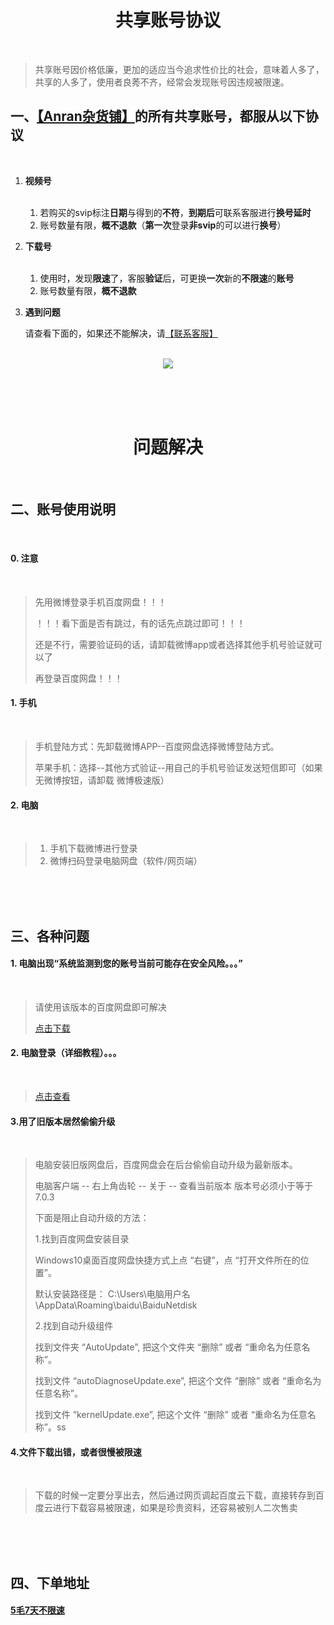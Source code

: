 

<center><h1>共享账号协议</h1></center>
<br>

> 共享账号因价格低廉，更加的适应当今追求性价比的社会，意味着人多了，共享的人多了，使用者良莠不齐，经常会发现账号因违规被限速。

## 一、**[【Anran杂货铺】](https://shop.3kla.cn/ )的所有共享账号，都服从以下协议**

<br>

1. **视频号**

    <br>

    1. 若购买的svip标注**日期**与得到的**不符**，**到期后**可联系客服进行**换号延时**
    2. 账号数量有限，**概不退款**（**第一次**登录**非svip**的可以进行**换号**）

2. **下载号**

    <br>

    1. 使用时，发现**限速**了，客服**验证**后，可更换**一次**新的**不限速**的**账号**
    2. 账号数量有限，**概不退款**

3. **遇到问题**

    请查看下面的，如果还不能解决，请[【联系客服】](https://p.pstatp.com/origin/fe4900027785c5df4817)

<br>

<center><img src="https://p.pstatp.com/origin/137ad00027f514f200284" style="width:auto;"></center>

<br><br><br>

<center><h1>问题解决</h1></center><br>

##  二、账号使用说明

<br>

#### 0. 注意

<br>

> 先用微博登录手机百度网盘！！！
>
> ！！！看下面是否有跳过，有的话先点跳过即可！！！
>
> 还是不行，需要验证码的话，请卸载微博app或者选择其他手机号验证就可以了
>
> 再登录百度网盘！！！

#### 1. 手机

<br>

> 手机登陆方式：先卸载微博APP--百度网盘选择微博登陆方式。
>
> 苹果手机：选择--其他方式验证--用自己的手机号验证发送短信即可（如果无微博按钮，请卸载 微博极速版）

#### 2. 电脑

<br>

> 1. 手机下载微博进行登录
> 2. 微博扫码登录电脑网盘（软件/网页端）

<br>

<br>

<br>

## 三、各种问题

#### 1. 电脑出现“系统监测到您的账号当前可能存在安全风险。。。”

<br>

>请使用该版本的百度网盘即可解决
>
>[点击下载](https://haojiyou.lanzoui.com/iaq26gj94yh
>)

  

#### 2. 电脑登录（详细教程）。。。

<br>

> [点击查看](https://p.pstatp.com/origin/137a500016b036a8d9033)

#### 3.用了旧版本居然偷偷升级

<br>

> 电脑安装旧版网盘后，百度网盘会在后台偷偷自动升级为最新版本。
>
> 电脑客户端 -- 右上角齿轮 -- 关于 -- 查看当前版本
> 版本号必须小于等于 7.0.3
>
>
> 下面是阻止自动升级的方法：
>
>
> 1.找到百度网盘安装目录
>
> Windows10桌面百度网盘快捷方式上点 “右键”，点 “打开文件所在的位置”。
>
> 默认安装路径是：
> C:\Users\电脑用户名\AppData\Roaming\baidu\BaiduNetdisk
>
>
> 2.找到自动升级组件
>
> 找到文件夹 “AutoUpdate”, 把这个文件夹 “删除” 或者 “重命名为任意名称”。
>
> 找到文件 “autoDiagnoseUpdate.exe”, 把这个文件 “删除” 或者 “重命名为任意名称”。
>
> 找到文件 “kernelUpdate.exe”, 把这个文件 “删除” 或者 “重命名为任意名称”。ss
>

#### 4.文件下载出错，或者很慢被限速

<br>

> 下载的时候一定要分享出去，然后通过网页调起百度云下载，直接转存到百度云进行下载容易被限速，如果是珍贵资料，还容易被别人二次售卖

<br><br><br>

## 四、下单地址

#### [5毛7天不限速](https://shop.3kla.cn/ "5毛3天不限速")